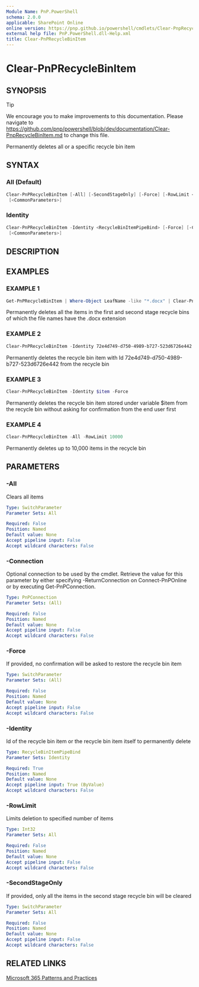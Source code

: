 ```yaml
---
Module Name: PnP.PowerShell
schema: 2.0.0
applicable: SharePoint Online
online version: https://pnp.github.io/powershell/cmdlets/Clear-PnpRecycleBinItem.html
external help file: PnP.PowerShell.dll-Help.xml
title: Clear-PnPRecycleBinItem
---
```

  
# Clear-PnPRecycleBinItem

## SYNOPSIS

> [!TIP]
> We encourage you to make improvements to this documentation. Please navigate to https://github.com/pnp/powershell/blob/dev/documentation/Clear-PnpRecycleBinItem.md to change this file.

Permanently deletes all or a specific recycle bin item

## SYNTAX

### All (Default)
```powershell
Clear-PnPRecycleBinItem [-All] [-SecondStageOnly] [-Force] [-RowLimit <Int32>] [-Connection <PnPConnection>]
 [<CommonParameters>]
```

### Identity
```powershell
Clear-PnPRecycleBinItem -Identity <RecycleBinItemPipeBind> [-Force] [-Connection <PnPConnection>]
 [<CommonParameters>]
```

## DESCRIPTION

## EXAMPLES

### EXAMPLE 1
```powershell
Get-PnPRecycleBinItem | Where-Object LeafName -like "*.docx" | Clear-PnpRecycleBinItem
```

Permanently deletes all the items in the first and second stage recycle bins of which the file names have the .docx extension

### EXAMPLE 2
```powershell
Clear-PnPRecycleBinItem -Identity 72e4d749-d750-4989-b727-523d6726e442
```

Permanently deletes the recycle bin item with Id 72e4d749-d750-4989-b727-523d6726e442 from the recycle bin

### EXAMPLE 3
```powershell
Clear-PnPRecycleBinItem -Identity $item -Force
```

Permanently deletes the recycle bin item stored under variable $item from the recycle bin without asking for confirmation from the end user first

### EXAMPLE 4
```powershell
Clear-PnPRecycleBinItem -All -RowLimit 10000
```

Permanently deletes up to 10,000 items in the recycle bin

## PARAMETERS

### -All
Clears all items

```yaml
Type: SwitchParameter
Parameter Sets: All

Required: False
Position: Named
Default value: None
Accept pipeline input: False
Accept wildcard characters: False
```

### -Connection
Optional connection to be used by the cmdlet. Retrieve the value for this parameter by either specifying -ReturnConnection on Connect-PnPOnline or by executing Get-PnPConnection.

```yaml
Type: PnPConnection
Parameter Sets: (All)

Required: False
Position: Named
Default value: None
Accept pipeline input: False
Accept wildcard characters: False
```

### -Force
If provided, no confirmation will be asked to restore the recycle bin item

```yaml
Type: SwitchParameter
Parameter Sets: (All)

Required: False
Position: Named
Default value: None
Accept pipeline input: False
Accept wildcard characters: False
```

### -Identity
Id of the recycle bin item or the recycle bin item itself to permanently delete

```yaml
Type: RecycleBinItemPipeBind
Parameter Sets: Identity

Required: True
Position: Named
Default value: None
Accept pipeline input: True (ByValue)
Accept wildcard characters: False
```

### -RowLimit
Limits deletion to specified number of items

```yaml
Type: Int32
Parameter Sets: All

Required: False
Position: Named
Default value: None
Accept pipeline input: False
Accept wildcard characters: False
```

### -SecondStageOnly
If provided, only all the items in the second stage recycle bin will be cleared

```yaml
Type: SwitchParameter
Parameter Sets: All

Required: False
Position: Named
Default value: None
Accept pipeline input: False
Accept wildcard characters: False
```

## RELATED LINKS

[Microsoft 365 Patterns and Practices](https://aka.ms/m365pnp)


